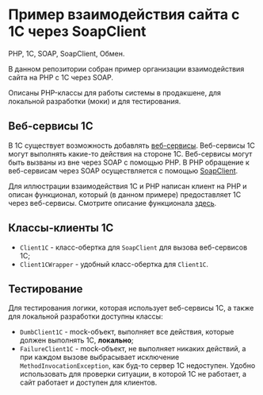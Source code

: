 
# Пример взаимодействия сайта с 1С через SoapClient

PHP, 1С, SOAP, SoapClient, Обмен.

В данном репозитории собран пример организации взаимодействия сайта на PHP с 1С через SOAP.

Описаны PHP-классы для работы системы в продакшене, для локальной разработки (моки) и для тестирования.

## Веб-сервисы 1С

В 1С существует возможность добавлять [веб-сервисы](http://v8.1c.ru/overview/Term_000000273.htm). Веб-сервисы 1С могут выполнять какие-то действия на стороне 1С. Веб-сервисы могут быть вызваны из вне через SOAP с помощью PHP. В PHP обращение к веб-сервисам через SOAP осуществляется с помощью [SoapClient](http://php.net/manual/ru/book.soap.php).

Для иллюстрации взаимодействия 1С и PHP написан клиент на PHP и описан функционал, который (в данном примере) предоставляет 1С через веб-сервисы. Смотрите описание функционала [здесь](docs/1cApi.md).

## Классы-клиенты 1С

* `Client1C` - класс-обертка для `SoapClient` для вызова веб-сервисов 1С;
* `Client1CWrapper` - удобный класс-обертка для `Client1C`.

## Тестирование

Для тестирования логики, которая использует веб-сервисы 1С, а также для локальной разработки доступны классы:

* `DumbClient1C` - mock-объект, выполняет все действия, которые должен выполнять 1С, **локально**;
* `FailureClient1C` - mock-объект, не выполняет никаких действий, а при каждом вызове выбрасывает исключение `MethodInvocationException`, как буд-то сервер 1С недоступен. Удобно использовать для проверки ситуации, в которой 1С не работает, а сайт работает и доступен для клиентов.
